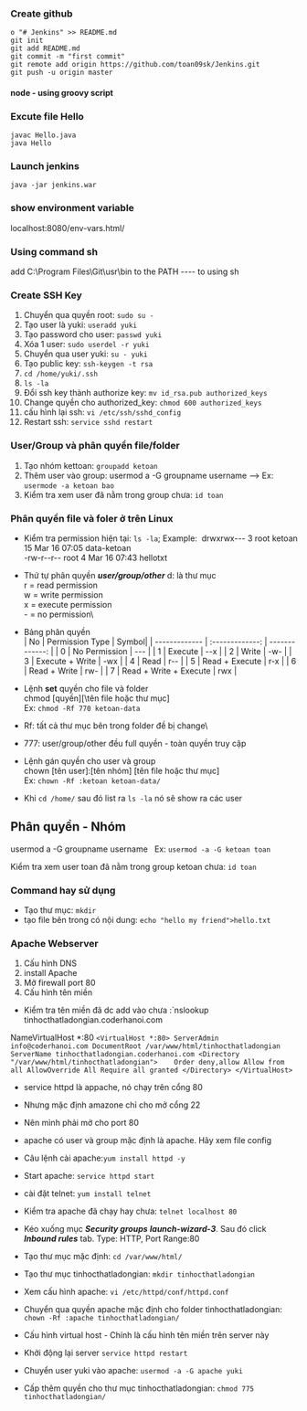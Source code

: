 ### Create github
```
o "# Jenkins" >> README.md
git init
git add README.md
git commit -m "first commit"
git remote add origin https://github.com/toan09sk/Jenkins.git
git push -u origin master
```
#### node - using groovy script

### Excute file Hello
```
javac Hello.java
java Hello
```

### Launch jenkins
`java -jar jenkins.war`

### show environment variable
localhost:8080/env-vars.html/

### Using command sh
add C:\Program Files\Git\usr\bin to the PATH ---- to using sh

### Create SSH Key
1. Chuyển qua quyền root: `sudo su -`
2. Tạo user là yuki: `useradd yuki`
3. Tạo password cho user: `passwd yuki`
4. Xóa 1 user: `sudo userdel -r yuki`
5. Chuyển qua user yuki: `su - yuki`
6. Tạo public key: `ssh-keygen -t rsa`
7. `cd /home/yuki/.ssh`
8. `ls -la`
9. Đổi ssh key thành authorize key: `mv id_rsa.pub authorized_keys`
10. Change quyền cho authorized_key: `chmod 600 authorized_keys`
11. cấu hình lại ssh: `vi /etc/ssh/sshd_config`
12. Restart ssh: `service sshd restart`

### User/Group và phân quyền file/folder
1. Tạo nhóm kettoan: `groupadd ketoan`
2. Thêm user vào group: usermod a -G groupname username --> Ex: `usermode -a ketoan bao`
3. Kiểm tra xem user đã nằm trong group chưa: `id toan`

### Phân quyền file và foler ở trên Linux
 - Kiểm tra permission hiện tại: `ls -la`\;
 Example:&nbsp;
  drwxrwx--- 3 root ketoan      15 Mar 16 07:05 data-ketoan\
  -rw-r--r-- root     4 Mar 16 07:43 hellotxt

 - Thứ tự phân quyền ***user/group/other***
 d: là thư mục\
 r = read permission\
 w = write permission\
 x = execute permission\
 \- = no permission\

 - Bảng phân quyền\
| No  | Permission Type | Symbol|
| ------------- | :-------------: | -------------: |
| 0  | No Permission  | --- |
| 1  | Execute  | --x |
| 2  | Write  | -w- |
| 3  | Execute + Write  | -wx |
| 4  | Read  | r-- |
| 5  | Read + Execute  | r-x |
| 6  | Read + Write  | rw- |
| 7  | Read + Write + Execute  | rwx |

- Lệnh **set** quyền cho file và folder\
 chmod \[quyền\][\tên file hoặc thư mục]\
 Ex: `chmod -Rf 770 ketoan-data`&nbsp;
 - Rf: tất cả thư mục bên trong folder đề bị change\
 - 777: user/group/other đều full quyền - toàn quyền truy cập
 - Lệnh gán quyền cho user và group\
 chown [tên user]:[tên nhóm] [tên file hoặc thư mục]\
 Ex: `chown -Rf :ketoan ketoan-data/`
- Khi `cd /home/` sau đó list ra `ls -la` nó sẽ show ra các user

## Phân quyền - Nhóm
usermod a -G groupname username &nbsp;
Ex: `usermod -a -G ketoan toan`

Kiểm tra xem user toan đã nằm trong group ketoan chưa: `id toan`


### Command hay sử dụng
- Tạo thư mục: `mkdir`
- tạo file bên trong có nội dung: `echo "hello my friend">hello.txt`

### Apache Webserver
1. Cấu hình DNS
2. install Apache
3. Mở firewall port 80
4. Cấu hình tên miền

- Kiểm tra tên miền đã dc add vào chưa :`nslookup tinhocthatladongian.coderhanoi.com

NameVirtualHost *:80
`<VirtualHost *:80>
    ServerAdmin info@coderhanoi.com
    DocumentRoot /var/www/html/tinhocthatladongian
    ServerName tinhocthatladongian.coderhanoi.com
    <Directory "/var/www/html/tinhocthatladongian">   
   Order deny,allow
           Allow from all
           AllowOverride All
          Require all granted
   </Directory>
</VirtualHost>`

- service httpd là appache, nó chạy trên cổng 80
- Nhưng mặc định amazone chỉ cho mở cổng 22
- Nên mình phải mở cho port 80
- apache có user và group mặc định là apache. Hãy xem file config

- Câu lệnh cài apache:`yum install httpd -y`
- Start apache: `service httpd start`
- cài đặt telnet: `yum install telnet`
- Kiểm tra apache đã chạy hay chưa: `telnet localhost 80`
- Kéo xuống mục ***Security groups*** ***launch-wizard-3***. Sau đó click ***Inbound rules*** tab. Type: HTTP, Port Range:80
- Tạo thư mục mặc định: `cd /var/www/html/`
- Tạo thư mục tinhocthatladongian: `mkdir tinhocthatladongian`
- Xem cấu hình apache: `vi /etc/httpd/conf/httpd.conf`
- Chuyển qua quyền apache mặc định cho folder tinhocthatladongian: `chown -Rf :apache tinhocthatladongian/`
- Cấu hình virtual host - Chính là cấu hình tên miền trên server này
- Khởi động lại server `service httpd restart`
- Chuyển user yuki vào apache: `usermod -a -G apache yuki`
- Cấp thêm quyền cho thư mục tinhocthatladongian: `chmod 775 tinhocthatladongian/`
